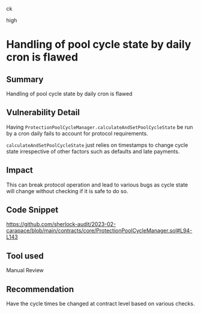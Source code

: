 ck

high

# Handling of pool cycle state by daily cron is flawed

## Summary

Handling of pool cycle state by daily cron is flawed

## Vulnerability Detail

Having `ProtectionPoolCycleManager.calculateAndSetPoolCycleState` be run by a cron daily fails to account for protocol requirements.

`calculateAndSetPoolCycleState` just relies on timestamps to change cycle state irrespective of other factors such as defaults and late payments.

## Impact

This can break protocol operation and lead to various bugs as cycle state will change without checking if it is safe to do so.

## Code Snippet

https://github.com/sherlock-audit/2023-02-carapace/blob/main/contracts/core/ProtectionPoolCycleManager.sol#L94-L143

## Tool used

Manual Review

## Recommendation

Have the cycle times be changed at contract level based on various checks.